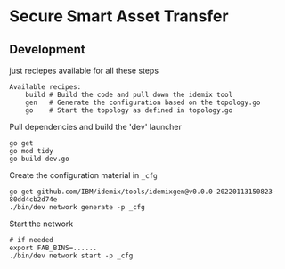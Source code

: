 # Secure Smart Asset Transfer

## Development

just reciepes available for all these steps

```
Available recipes:
    build # Build the code and pull down the idemix tool
    gen   # Generate the configuration based on the topology.go
    go    # Start the topology as defined in topology.go
```

Pull dependencies and build the 'dev' launcher
```
go get
go mod tidy
go build dev.go
```

Create the configuration material in `_cfg`

```
go get github.com/IBM/idemix/tools/idemixgen@v0.0.0-20220113150823-80dd4cb2d74e
./bin/dev network generate -p _cfg
```

Start the network
```
# if needed
export FAB_BINS=......  
./bin/dev network start -p _cfg
```

